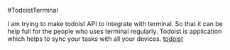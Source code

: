 #TodoistTerminal

I am trying to make todoist API to integrate with terminal. So that it can be help full for the people who uses terminal regularly.
Todoist is application which helps to sync your tasks with all your devices. [todoist](https://todoist.com)

